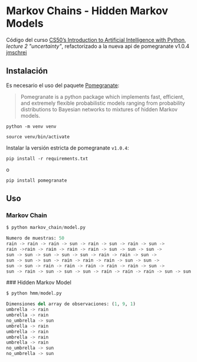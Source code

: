 Markov Chains - Hidden Markov Models
====================================

Código del curso [CS50’s Introduction to Artificial Intelligence with Python](https://cs50.harvard.edu/ai/2024/), _lecture 2 "uncertainty"_, refactorizado a la nueva api de pomegranate v1.0.4 [jmschrei](https://pomegranate.readthedocs.io/en/latest/tutorials/B_Model_Tutorial_4_Hidden_Markov_Models.html)

## Instalación

Es necesario el uso del paquete [Pomegranate](https://pomegranate.readthedocs.io/en/stable/index.html):

> Pomegranate is a python package which implements fast, efficient, and extremely flexible probabilistic models ranging from probability distributions to Bayesian networks to mixtures of hidden Markov models.

`python -m venv venv`

`source venv/bin/activate`

Instalar la versión estricta de pomegranate `v1.0.4`:

`pip install -r requirements.txt`

o

`pip install pomegranate`

## Uso

### Markov Chain

```python
$ python markov_chain/model.py

Numero de muestras: 50
rain -> rain -> rain -> sun -> rain -> sun -> rain -> sun ->
rain ->rain -> rain -> rain -> rain -> sun -> sun -> sun ->
sun -> sun -> sun -> sun -> sun -> rain -> rain -> sun -> 
sun -> sun -> sun -> rain -> rain -> rain -> sun -> sun -> 
sun -> sun -> rain -> rain -> rain -> rain -> rain -> sun ->
sun -> rain -> sun -> sun -> sun -> rain -> rain -> rain -> sun -> sun
```

### Hidden Markov Model

```python
$ python hmm/model.py

Dimensiones del array de observaciones: (1, 9, 1)
umbrella -> rain
umbrella -> rain
no_umbrella -> sun
umbrella -> rain
umbrella -> rain
umbrella -> rain
umbrella -> rain
no_umbrella -> sun
no_umbrella -> sun
```